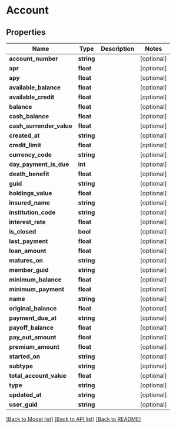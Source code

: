 # Account

## Properties
Name | Type | Description | Notes
------------ | ------------- | ------------- | -------------
**account_number** | **string** |  | [optional] 
**apr** | **float** |  | [optional] 
**apy** | **float** |  | [optional] 
**available_balance** | **float** |  | [optional] 
**available_credit** | **float** |  | [optional] 
**balance** | **float** |  | [optional] 
**cash_balance** | **float** |  | [optional] 
**cash_surrender_value** | **float** |  | [optional] 
**created_at** | **string** |  | [optional] 
**credit_limit** | **float** |  | [optional] 
**currency_code** | **string** |  | [optional] 
**day_payment_is_due** | **int** |  | [optional] 
**death_benefit** | **float** |  | [optional] 
**guid** | **string** |  | [optional] 
**holdings_value** | **float** |  | [optional] 
**insured_name** | **string** |  | [optional] 
**institution_code** | **string** |  | [optional] 
**interest_rate** | **float** |  | [optional] 
**is_closed** | **bool** |  | [optional] 
**last_payment** | **float** |  | [optional] 
**loan_amount** | **float** |  | [optional] 
**matures_on** | **string** |  | [optional] 
**member_guid** | **string** |  | [optional] 
**minimum_balance** | **float** |  | [optional] 
**minimum_payment** | **float** |  | [optional] 
**name** | **string** |  | [optional] 
**original_balance** | **float** |  | [optional] 
**payment_due_at** | **string** |  | [optional] 
**payoff_balance** | **float** |  | [optional] 
**pay_out_amount** | **float** |  | [optional] 
**premium_amount** | **float** |  | [optional] 
**started_on** | **string** |  | [optional] 
**subtype** | **string** |  | [optional] 
**total_account_value** | **float** |  | [optional] 
**type** | **string** |  | [optional] 
**updated_at** | **string** |  | [optional] 
**user_guid** | **string** |  | [optional] 

[[Back to Model list]](../README.md#documentation-for-models) [[Back to API list]](../README.md#documentation-for-api-endpoints) [[Back to README]](../README.md)


